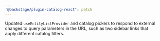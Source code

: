 ```yaml
---
'@backstage/plugin-catalog-react': patch
---
```


Updated `useEntityListProvider` and catalog pickers to respond to external changes to query parameters in the URL, such as two sidebar links that apply different catalog filters.
